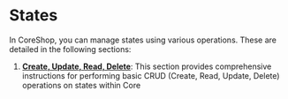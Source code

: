 # States

In CoreShop, you can manage states using various operations. These are detailed in the following sections:

1. **[Create, Update, Read, Delete](./01_CRUD.md)**: This section provides comprehensive instructions for performing
   basic CRUD (Create, Read, Update, Delete) operations on states within Core
